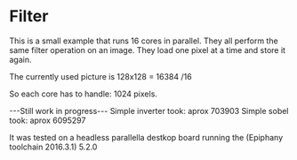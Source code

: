 # Filter

This is a small example that runs 16 cores in parallel. They all perform the same filter operation on an image. They load one pixel at a time and store it again.

The currently used picture is 128x128 = 16384 /16  

So each core has to handle: 1024 pixels. 

---Still work in progress---
Simple inverter took: 	aprox 703903
Simple sobel took: 		aprox 6095297



It was tested on a headless parallella destkop board running the (Epiphany toolchain 2016.3.1) 5.2.0

